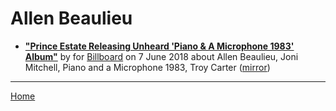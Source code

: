 # Allen Beaulieu

 - [**"Prince Estate Releasing Unheard 'Piano & A Microphone 1983' Album"**](https://www.billboard.com/articles/columns/rock/8459820/prince-estate-releasing-unheard-piano-a-microphone-1983-album) by  for [Billboard](https://www.billboard.com/) on 7 June 2018 about Allen Beaulieu, Joni Mitchell, Piano and a Microphone 1983, Troy Carter ([mirror](https://web.archive.org/web/*/https://www.billboard.com/articles/columns/rock/8459820/prince-estate-releasing-unheard-piano-a-microphone-1983-album))

----

[Home](../)

